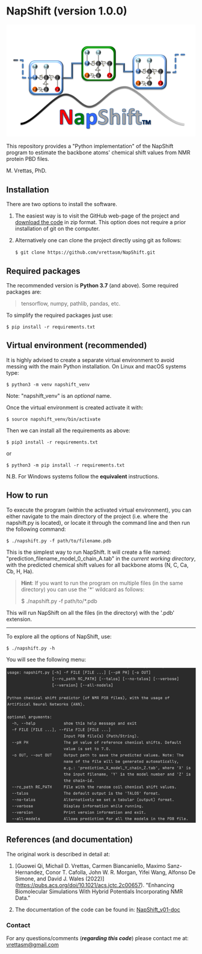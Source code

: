 # NapShift (version 1.0.0)

![Logo](./logos/Logo_main.png)

This repository provides a "Python implementation" of the NapShift program
to estimate the backbone atoms' chemical shift values from NMR protein PBD
files.

M. Vrettas, PhD.

## Installation

There are two options to install the software.

1. The easiest way is to visit the GitHub web-page of the project and
[download the code](https://github.com/vrettasm/NapShift/archive/master.zip)
in zip format. This option does not require a prior installation of git on the
computer.

2. Alternatively one can clone the project directly using git as follows:

    `$ git clone https://github.com/vrettasm/NapShift.git`

## Required packages

The recommended version is **Python 3.7** (and above). Some required packages
are:

> tensorflow, numpy, pathlib, pandas, etc.

To simplify the required packages just use:

    $ pip install -r requirements.txt

## Virtual environment (recommended)

It is highly advised to create a separate virtual environment to avoid
messing with the main Python installation. On Linux and macOS systems
type:

    $ python3 -m venv napshift_venv

Note: "napshift_venv" is an _optional_ name.

Once the virtual environment is created activate it with:

    $ source napshift_venv/bin/activate

Then we can install all the requirements as above:

    $ pip3 install -r requirements.txt

or

    $ python3 -m pip install -r requirements.txt

N.B. For Windows systems follow the **equivalent** instructions.

## How to run

To execute the program (within the activated virtual environment), you can either
navigate  to the main directory of the project (i.e. where the napshift.py is located),
or locate it through the command line and then run the following command:

    $ ./napshift.py -f path/to/filename.pdb

This is the simplest way to run NapShift. It will create a file named:
"prediction_filename_model_0_chain_A.tab" in the _current working directory_,
with the predicted chemical shift values for all backbone atoms (N, C, Ca, Cb, H, Ha).

   > **Hint**: If you want to run the program on multiple files (in the same directory) you
   > can use the '*' wildcard as follows:
   >  
   > $ ./napshift.py -f path/to/*.pdb

This will run NapShift on all the files (in the directory) with the '.pdb' extension.

---

To explore all the options of NapShift, use:

    $ ./napshift.py -h

You will see the following menu:

![Help](./logos/Help_menu.png)

## References (and documentation)

The original work is described in detail at:

1. [Guowei Qi, Michail D. Vrettas, Carmen Biancaniello, Maximo Sanz-Hernandez,
Conor T. Cafolla, John W. R. Morgan, Yifei Wang, Alfonso De Simone, and
David J. Wales (2022)] (https://pubs.acs.org/doi/10.1021/acs.jctc.2c00657).
"Enhancing Biomolecular Simulations With Hybrid Potentials Incorporating NMR Data."

2. The documentation of the code can be found in: [NapShift_v01-doc](./docs/NapShift_v01.pdf)

### Contact

For any questions/comments (**_regarding this code_**) please contact me at:
vrettasm@gmail.com